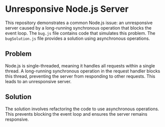 # Unresponsive Node.js Server

This repository demonstrates a common Node.js issue: an unresponsive server caused by a long-running synchronous operation that blocks the event loop.  The `bug.js` file contains code that simulates this problem.  The `bugSolution.js` file provides a solution using asynchronous operations.

## Problem

Node.js is single-threaded, meaning it handles all requests within a single thread.  A long-running synchronous operation in the request handler blocks this thread, preventing the server from responding to other requests. This leads to an unresponsive server. 

## Solution

The solution involves refactoring the code to use asynchronous operations.  This prevents blocking the event loop and ensures the server remains responsive.